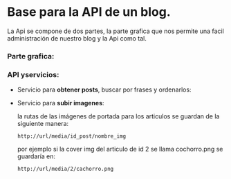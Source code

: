 # Base para la API de un blog.

La Api se compone de dos partes, la parte grafica que nos permite una facil administración de nuestro blog
y la Api como tal.

### Parte grafica:
### API yservicios:

* Servicio para **obtener posts**, buscar por frases y ordenarlos:

  

* Servicio para **subir imagenes**:

  la rutas de las imágenes de portada para los articulos se guardan de la siguiente manera:
  ```
  http://url/media/id_post/nombre_img
  ```
  por ejemplo si la cover img del articulo de id 2 se llama cochorro.png se guardaría en:  
  ```
  http://url/media/2/cachorro.png
  ```
